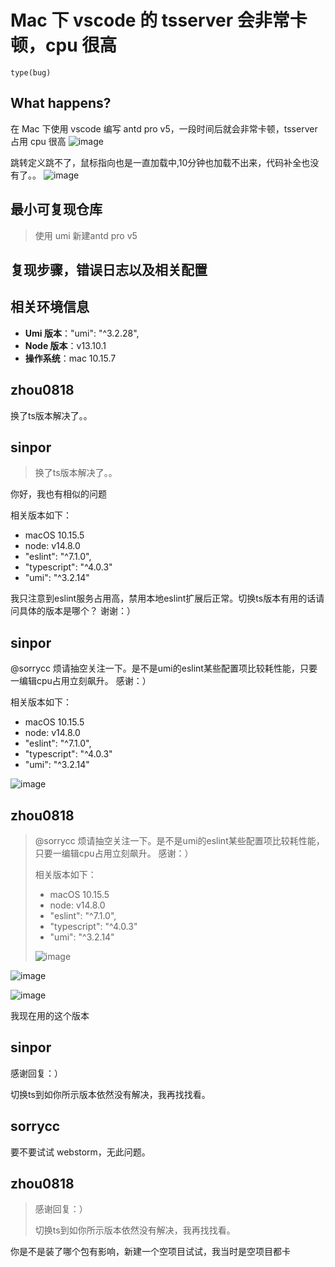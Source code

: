 # Mac 下 vscode 的 tsserver 会非常卡顿，cpu 很高

`type(bug)`

<!--
感谢您向我们反馈问题，为了高效的解决问题，我们期望你能提供以下信息：
-->

## What happens?

<!-- 清晰的描述下遇到的问题。-->

在 Mac 下使用 vscode 编写 antd pro v5，一段时间后就会非常卡顿，tsserver 占用 cpu 很高
![image](https://user-images.githubusercontent.com/25949890/100706333-cb84c180-33e3-11eb-942a-b36ed1f894ba.png)

跳转定义跳不了，鼠标指向也是一直加载中,10分钟也加载不出来，代码补全也没有了。。
![image](https://user-images.githubusercontent.com/25949890/100706387-e7886300-33e3-11eb-82e8-51f6749ceadb.png)

## 最小可复现仓库

> 使用 umi 新建antd pro v5

<!-- 为节约大家的时间，无复现步骤的 ISSUE 会被关闭，提供之后再 REOPEN -->
<!-- https://github.com/YOUR_REPOSITORY_URL -->

## 复现步骤，错误日志以及相关配置

<!-- 请提供复现步骤，错误日志以及相关配置 -->
<!-- 可以尝试不要锁版本，重新安装依赖试试先 -->

## 相关环境信息

- **Umi 版本**："umi": "^3.2.28",
- **Node 版本**：v13.10.1
- **操作系统**：mac 10.15.7

## zhou0818

换了ts版本解决了。。

## sinpor

> 换了ts版本解决了。。

你好，我也有相似的问题

相关版本如下：

- macOS 10.15.5
- node: v14.8.0
- "eslint": "^7.1.0",
- "typescript": "^4.0.3"
- "umi": "^3.2.14"

我只注意到eslint服务占用高，禁用本地eslint扩展后正常。切换ts版本有用的话请问具体的版本是哪个？
谢谢：）

## sinpor

@sorrycc 烦请抽空关注一下。是不是umi的eslint某些配置项比较耗性能，只要一编辑cpu占用立刻飙升。
感谢：）

相关版本如下：

- macOS 10.15.5
- node: v14.8.0
- "eslint": "^7.1.0",
- "typescript": "^4.0.3"
- "umi": "^3.2.14"

![image](https://user-images.githubusercontent.com/35513921/103990628-8450d400-51cc-11eb-9bba-fa7e8cdaac05.png)

## zhou0818

> @sorrycc 烦请抽空关注一下。是不是umi的eslint某些配置项比较耗性能，只要一编辑cpu占用立刻飙升。
> 感谢：）
>
> 相关版本如下：
>
> - macOS 10.15.5
> - node: v14.8.0
> - "eslint": "^7.1.0",
> - "typescript": "^4.0.3"
> - "umi": "^3.2.14"
>
> ![image](https://user-images.githubusercontent.com/35513921/103990628-8450d400-51cc-11eb-9bba-fa7e8cdaac05.png)

![image](https://user-images.githubusercontent.com/25949890/104142878-59e35e80-53f8-11eb-826c-6fcb47a0badb.png)

![image](https://user-images.githubusercontent.com/25949890/104142892-6e275b80-53f8-11eb-8fa7-216a23277063.png)

我现在用的这个版本

## sinpor

感谢回复：）

切换ts到如你所示版本依然没有解决，我再找找看。

## sorrycc

要不要试试 webstorm，无此问题。

## zhou0818

> 感谢回复：）
>
> 切换ts到如你所示版本依然没有解决，我再找找看。

你是不是装了哪个包有影响，新建一个空项目试试，我当时是空项目都卡
